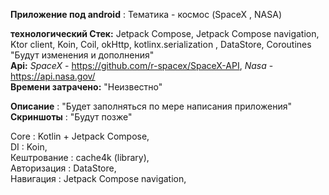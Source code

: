 **Приложение под android** : Тематика - космос (SpaceX , NASA)  

**технологический Стек:** Jetpack Compose, Jetpack Compose navigation, Ktor client, Koin, Coil, okHttp, kotlinx.serialization
, DataStore, Coroutines "Будут изменения и дополнения"  
**Api:** *SpaceX* - https://github.com/r-spacex/SpaceX-API, *Nasa* - https://api.nasa.gov/  
**Времени затрачено:**  "Неизвестно"  

**Описание** : "Будет заполняться по мере написания приложения"  
**Скриншоты** : "Будут позже"  

Core : Kotlin + Jetpack Compose,  
DI : Koin,  
Кештрование : cache4k (library),  
Авторизация : DataStore,  
Навигация : Jetpack Compose navigation,  
